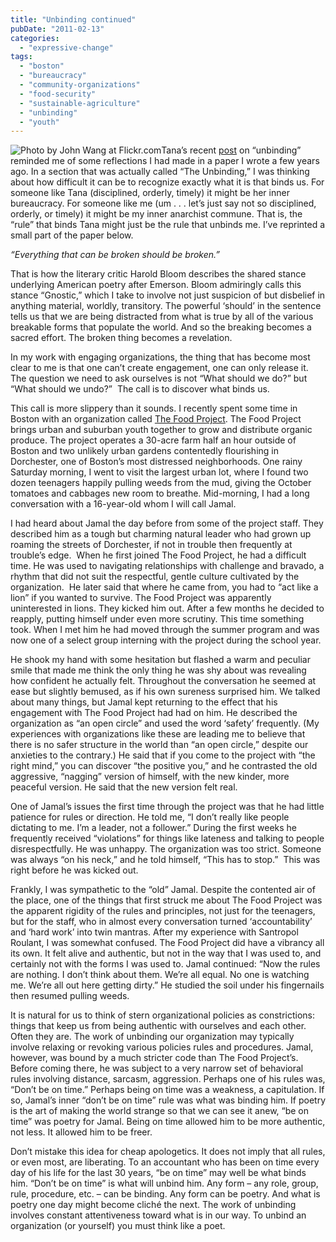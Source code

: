 ```yaml
---
title: "Unbinding continued"
pubDate: "2011-02-13"
categories: 
  - "expressive-change"
tags: 
  - "boston"
  - "bureaucracy"
  - "community-organizations"
  - "food-security"
  - "sustainable-agriculture"
  - "unbinding"
  - "youth"
---
```


![](https://organizationunbound.org/wp-content/uploads/2011/02/Foodproject.jpg "Photo by John Wang at Flickr.com")Tana’s recent [post](https://organizationunbound.org/expressive-change/unbinding/) on “unbinding” reminded me of some reflections I had made in a paper I wrote a few years ago. In a section that was actually called “The Unbinding,” I was thinking about how difficult it can be to recognize exactly what it is that binds us. For someone like Tana (disciplined, orderly, timely) it might be her inner bureaucracy. For someone like me (um . . . let’s just say not so disciplined, orderly, or timely) it might be my inner anarchist commune. That is, the “rule” that binds Tana might just be the rule that unbinds me. I’ve reprinted a small part of the paper below.

_“Everything that can be broken should be broken.”_

That is how the literary critic Harold Bloom describes the shared stance underlying American poetry after Emerson. Bloom admiringly calls this stance “Gnostic,” which I take to involve not just suspicion of but disbelief in anything material, worldly, transitory. The powerful ‘should’ in the sentence tells us that we are being distracted from what is true by all of the various breakable forms that populate the world. And so the breaking becomes a sacred effort. The broken thing becomes a revelation.

In my work with engaging organizations, the thing that has become most clear to me is that one can’t create engagement, one can only release it. The question we need to ask ourselves is not “What should we do?” but “What should we undo?”  The call is to discover what binds us.

This call is more slippery than it sounds. I recently spent some time in Boston with an organization called [The Food Project](http://www.thefoodproject.org/). The Food Project brings urban and suburban youth together to grow and distribute organic produce. The project operates a 30-acre farm half an hour outside of Boston and two unlikely urban gardens contentedly flourishing in Dorchester, one of Boston’s most distressed neighborhoods. One rainy Saturday morning, I went to visit the largest urban lot, where I found two dozen teenagers happily pulling weeds from the mud, giving the October tomatoes and cabbages new room to breathe. Mid-morning, I had a long conversation with a 16-year-old whom I will call Jamal.

I had heard about Jamal the day before from some of the project staff. They described him as a tough but charming natural leader who had grown up roaming the streets of Dorchester, if not in trouble then frequently at trouble’s edge.  When he first joined The Food Project, he had a difficult time. He was used to navigating relationships with challenge and bravado, a rhythm that did not suit the respectful, gentle culture cultivated by the organization.  He later said that where he came from, you had to “act like a lion” if you wanted to survive. The Food Project was apparently uninterested in lions. They kicked him out. After a few months he decided to reapply, putting himself under even more scrutiny. This time something took. When I met him he had moved through the summer program and was now one of a select group interning with the project during the school year.

He shook my hand with some hesitation but flashed a warm and peculiar smile that made me think the only thing he was shy about was revealing how confident he actually felt. Throughout the conversation he seemed at ease but slightly bemused, as if his own sureness surprised him. We talked about many things, but Jamal kept returning to the effect that his engagement with The Food Project had had on him. He described the organization as “an open circle” and used the word ‘safety’ frequently. (My experiences with organizations like these are leading me to believe that there is no safer structure in the world than “an open circle,” despite our anxieties to the contrary.) He said that if you come to the project with “the right mind,” you can discover “the positive you,” and he contrasted the old aggressive, “nagging” version of himself, with the new kinder, more peaceful version. He said that the new version felt real.

One of Jamal’s issues the first time through the project was that he had little patience for rules or direction. He told me, “I don’t really like people dictating to me. I’m a leader, not a follower.” During the first weeks he frequently received “violations” for things like lateness and talking to people disrespectfully. He was unhappy. The organization was too strict. Someone was always “on his neck,” and he told himself, “This has to stop.”  This was right before he was kicked out.

Frankly, I was sympathetic to the “old” Jamal. Despite the contented air of the place, one of the things that first struck me about The Food Project was the apparent rigidity of the rules and principles, not just for the teenagers, but for the staff, who in almost every conversation turned ‘accountability’ and ‘hard work’ into twin mantras. After my experience with Santropol Roulant, I was somewhat confused. The Food Project did have a vibrancy all its own. It felt alive and authentic, but not in the way that I was used to, and certainly not with the forms I was used to. Jamal continued: “Now the rules are nothing. I don’t think about them. We’re all equal. No one is watching me. We’re all out here getting dirty.” He studied the soil under his fingernails then resumed pulling weeds.

It is natural for us to think of stern organizational policies as constrictions: things that keep us from being authentic with ourselves and each other. Often they are. The work of unbinding our organization may typically involve relaxing or revoking various policies rules and procedures. Jamal, however, was bound by a much stricter code than The Food Project’s. Before coming there, he was subject to a very narrow set of behavioral rules involving distance, sarcasm, aggression. Perhaps one of his rules was, “Don’t be on time.” Perhaps being on time was a weakness, a capitulation. If so, Jamal’s inner “don’t be on time” rule was what was binding him. If poetry is the art of making the world strange so that we can see it anew, “be on time” was poetry for Jamal. Being on time allowed him to be more authentic, not less. It allowed him to be freer.

Don’t mistake this idea for cheap apologetics. It does not imply that all rules, or even most, are liberating. To an accountant who has been on time every day of his life for the last 30 years, “be on time” may well be what binds him. “Don’t be on time” is what will unbind him. Any form – any role, group, rule, procedure, etc. – can be binding. Any form can be poetry. And what is poetry one day might become cliché the next. The work of unbinding involves constant attentiveness toward what is in our way. To unbind an organization (or yourself) you must think like a poet.
